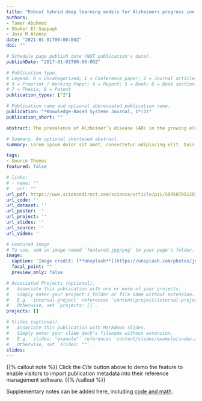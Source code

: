 ```yaml
---
title: "Robust hybrid deep learning models for Alzheimers progress ion detection"
authors:
- Tamer Abuhmed
- Shaker El-Sappagh
- Jose M Alonso
date: "2021-01-01T00:00:00Z"
doi: ""

# Schedule page publish date (NOT publication's date).
publishDate: "2017-01-01T00:00:00Z"

# Publication type.
# Legend: 0 = Uncategorized; 1 = Conference paper; 2 = Journal article;
# 3 = Preprint / Working Paper; 4 = Report; 5 = Book; 6 = Book section;
# 7 = Thesis; 8 = Patent
publication_types: ["2"]

# Publication name and optional abbreviated publication name.
publication: "*Knowledge-Based Systems Journal, 1*(1)"
publication_short: ""

abstract: The prevalence of Alzheimer’s disease (AD) in the growing elderly population makes accurately predicting AD progression crucial. Due to AD’s complex etiology and pathogenesis, an effective and medically practical solution is a challenging task. In this paper, we developed and evaluated two novel hybrid deep learning architectures for AD progression detection. These models are based on the fusion of multiple deep bidirectional long short-term memory (BiLSTM) models. The first architecture is an interpretable multitask regression model that predicts seven crucial cognitive scores for the patient 2.5 years after their last observations. The predicted scores are used to build an interpretable clinical decision support system based on a glass-box model. This architecture aims to explore the role of multitasking models in producing more stable, robust, and accurate results. The second architecture is a hybrid model where the deep features extracted from the BiLSTM model are used to train multiple machine learning classifiers. The two architectures were comprehensively evaluated using different time series modalities of 1371 subjects participated in the study of the Alzheimer’s disease neuroimaging initiative (ADNI). The extensive, real-world experimental results over ADNI data help establish the effectiveness and practicality of the proposed deep learning models.

# Summary. An optional shortened abstract.
summary: Lorem ipsum dolor sit amet, consectetur adipiscing elit. Duis posuere tellus ac convallis placerat. Proin tincidunt magna sed ex sollicitudin condimentum.

tags:
- Source Themes
featured: false

# links:
# - name: ""
#   url: ""
url_pdf: https://www.sciencedirect.com/science/article/pii/S0950705120308170
url_code: ''
url_dataset: ''
url_poster: ''
url_project: ''
url_slides: ''
url_source: ''
url_video: ''

# Featured image
# To use, add an image named `featured.jpg/png` to your page's folder.
image:
  caption: 'Image credit: [**Unsplash**](https://unsplash.com/photos/jdD8gXaTZsc)'
  focal_point: ""
  preview_only: false

# Associated Projects (optional).
#   Associate this publication with one or more of your projects.
#   Simply enter your project's folder or file name without extension.
#   E.g. `internal-project` references `content/project/internal-project/index.md`.
#   Otherwise, set `projects: []`.
projects: []

# Slides (optional).
#   Associate this publication with Markdown slides.
#   Simply enter your slide deck's filename without extension.
#   E.g. `slides: "example"` references `content/slides/example/index.md`.
#   Otherwise, set `slides: ""`.
slides:
---
```


{{% callout note %}}
Click the *Cite* button above to demo the feature to enable visitors to import publication metadata into their reference management software.
{{% /callout %}}

Supplementary notes can be added here, including [code and math](https://sourcethemes.com/academic/docs/writing-markdown-latex/).
